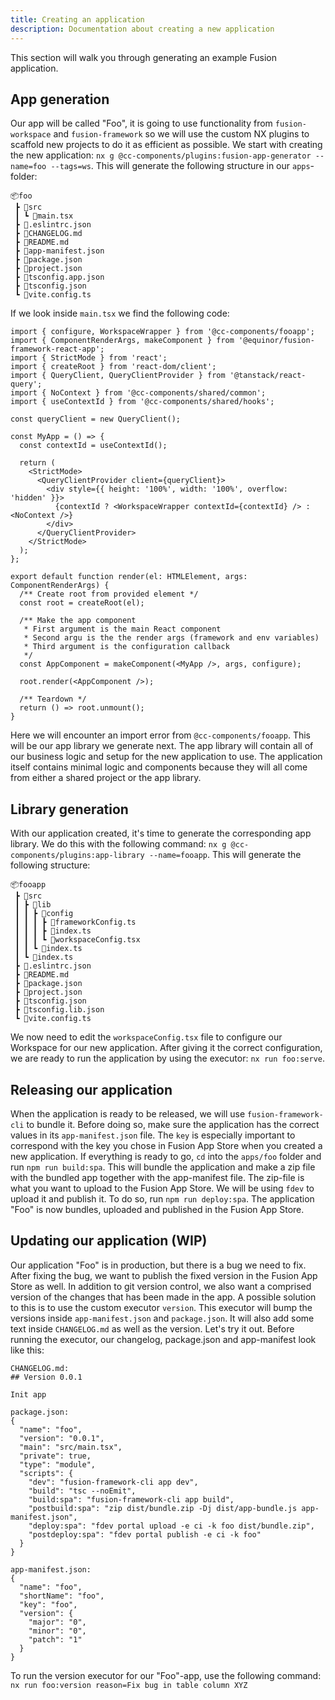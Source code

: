 ```yaml
---
title: Creating an application
description: Documentation about creating a new application
---
```

This section will walk you through generating an example Fusion application.

## App generation
Our app will be called "Foo", it is going to use functionality from `fusion-workspace` and `fusion-framework` so we will use the custom NX plugins to scaffold new projects to do it as efficient as possible.
We start with creating the new application: `nx g @cc-components/plugins:fusion-app-generator --name=foo --tags=ws`. This will generate the following structure in our `apps`-folder:
```
📦foo
 ┣ 📂src
 ┃ ┗ 📜main.tsx
 ┣ 📜.eslintrc.json
 ┣ 📜CHANGELOG.md
 ┣ 📜README.md
 ┣ 📜app-manifest.json
 ┣ 📜package.json
 ┣ 📜project.json
 ┣ 📜tsconfig.app.json
 ┣ 📜tsconfig.json
 ┗ 📜vite.config.ts
```
If we look inside `main.tsx` we find the following code:
```tsx
import { configure, WorkspaceWrapper } from '@cc-components/fooapp';
import { ComponentRenderArgs, makeComponent } from '@equinor/fusion-framework-react-app';
import { StrictMode } from 'react';
import { createRoot } from 'react-dom/client';
import { QueryClient, QueryClientProvider } from '@tanstack/react-query';
import { NoContext } from '@cc-components/shared/common';
import { useContextId } from '@cc-components/shared/hooks';

const queryClient = new QueryClient();

const MyApp = () => {
  const contextId = useContextId();

  return (
    <StrictMode>
      <QueryClientProvider client={queryClient}>
        <div style={{ height: '100%', width: '100%', overflow: 'hidden' }}>
          {contextId ? <WorkspaceWrapper contextId={contextId} /> : <NoContext />}
        </div>
      </QueryClientProvider>
    </StrictMode>
  );
};

export default function render(el: HTMLElement, args: ComponentRenderArgs) {
  /** Create root from provided element */
  const root = createRoot(el);

  /** Make the app component
   * First argument is the main React component
   * Second argu is the the render args (framework and env variables)
   * Third argument is the configuration callback
   */
  const AppComponent = makeComponent(<MyApp />, args, configure);

  root.render(<AppComponent />);

  /** Teardown */
  return () => root.unmount();
}
```
Here we will encounter an import error from `@cc-components/fooapp`. This will be our app library we generate next. The app library will contain all of our business logic and setup for the new application to use. The application itself contains minimal logic and components because they will all come from either a shared project or the app library.

## Library generation
With our application created, it's time to generate the corresponding app library. We do this with the following command: `nx g @cc-components/plugins:app-library --name=fooapp`. This will generate the following structure:
```
📦fooapp
 ┣ 📂src
 ┃ ┣ 📂lib
 ┃ ┃ ┣ 📂config
 ┃ ┃ ┃ ┣ 📜frameworkConfig.ts
 ┃ ┃ ┃ ┣ 📜index.ts
 ┃ ┃ ┃ ┗ 📜workspaceConfig.tsx
 ┃ ┃ ┗ 📜index.ts
 ┃ ┗ 📜index.ts
 ┣ 📜.eslintrc.json
 ┣ 📜README.md
 ┣ 📜package.json
 ┣ 📜project.json
 ┣ 📜tsconfig.json
 ┣ 📜tsconfig.lib.json
 ┗ 📜vite.config.ts
```
We now need to edit the `workspaceConfig.tsx` file to configure our Workspace for our new application. After giving it the correct configuration, we are ready to run the application by using the executor: `nx run foo:serve`.

## Releasing our application
When the application is ready to be released, we will use `fusion-framework-cli` to bundle it. Before doing so, make sure the application has the correct values in its `app-manifest.json` file. The `key` is especially important to correspond with the key you chose in Fusion App Store when you created a new application. If everything is ready to go, `cd` into the `apps/foo` folder and run `npm run build:spa`. This will bundle the application and make a zip file with the bundled app together with the app-manifest file. The zip-file is what you want to upload to the Fusion App Store. We will be using `fdev` to upload it and publish it. To do so, run `npm run deploy:spa`. The application "Foo" is now bundles, uploaded and published in the Fusion App Store.

## Updating our application (WIP)
Our application "Foo" is in production, but there is a bug we need to fix. After fixing the bug, we want to publish the fixed version in the Fusion App Store as well. In addition to git version control, we also want a comprised version of the changes that has been made in the app. A possible solution to this is to use the custom executor `version`. This executor will bump the versions inside `app-manifest.json` and `package.json`. It will also add some text inside `CHANGELOG.md` as well as the version. Let's try it out. Before running the executor, our changelog, package.json and app-manifest look like this:
```
CHANGELOG.md:
## Version 0.0.1

Init app
```
```
package.json:
{
  "name": "foo",
  "version": "0.0.1",
  "main": "src/main.tsx",
  "private": true,
  "type": "module",
  "scripts": {
    "dev": "fusion-framework-cli app dev",
    "build": "tsc --noEmit",
    "build:spa": "fusion-framework-cli app build",
    "postbuild:spa": "zip dist/bundle.zip -Dj dist/app-bundle.js app-manifest.json",
    "deploy:spa": "fdev portal upload -e ci -k foo dist/bundle.zip",
    "postdeploy:spa": "fdev portal publish -e ci -k foo"
  }
}
```

```
app-manifest.json:
{
  "name": "foo",
  "shortName": "foo",
  "key": "foo",
  "version": {
    "major": "0",
    "minor": "0",
    "patch": "1"
  }
}
```

To run the version executor for our "Foo"-app, use the following command: `nx run foo:version reason=Fix bug in table column XYZ`
